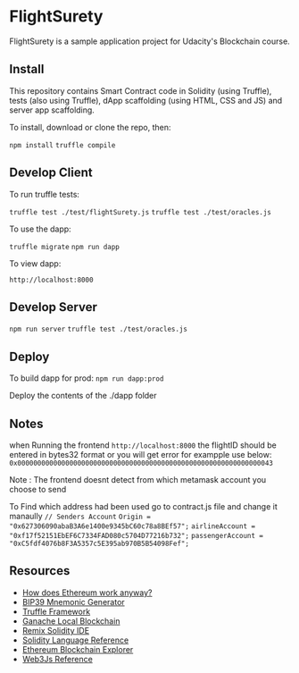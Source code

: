 # FlightSurety

FlightSurety is a sample application project for Udacity's Blockchain course.

## Install

This repository contains Smart Contract code in Solidity (using Truffle), tests (also using Truffle), dApp scaffolding (using HTML, CSS and JS) and server app scaffolding.

To install, download or clone the repo, then:

`npm install`
`truffle compile`

## Develop Client

To run truffle tests:

`truffle test ./test/flightSurety.js`
`truffle test ./test/oracles.js`

To use the dapp:

`truffle migrate`
`npm run dapp`

To view dapp:

`http://localhost:8000`

## Develop Server

`npm run server`
`truffle test ./test/oracles.js`

## Deploy

To build dapp for prod:
`npm run dapp:prod`

Deploy the contents of the ./dapp folder

## Notes
 when Running the frontend
 `http://localhost:8000`
 the flightID should be entered in bytes32 format or you will get error for exampple use below:
 `0x0000000000000000000000000000000000000000000000000000000000000043`

 Note : The frontend doesnt detect from which metamask account you choose to send

 To Find which address had been used go to contract.js file and change it manaully 
 `// Senders Account`
 `Origin = "0x627306090abaB3A6e1400e9345bC60c78a8BEf57";`
 `airlineAccount = "0xf17f52151EbEF6C7334FAD080c5704D77216b732";`
 `passengerAccount = "0xC5fdf4076b8F3A5357c5E395ab970B5B54098Fef";`


## Resources

* [How does Ethereum work anyway?](https://medium.com/@preethikasireddy/how-does-ethereum-work-anyway-22d1df506369)
* [BIP39 Mnemonic Generator](https://iancoleman.io/bip39/)
* [Truffle Framework](http://truffleframework.com/)
* [Ganache Local Blockchain](http://truffleframework.com/ganache/)
* [Remix Solidity IDE](https://remix.ethereum.org/)
* [Solidity Language Reference](http://solidity.readthedocs.io/en/v0.4.24/)
* [Ethereum Blockchain Explorer](https://etherscan.io/)
* [Web3Js Reference](https://github.com/ethereum/wiki/wiki/JavaScript-API)